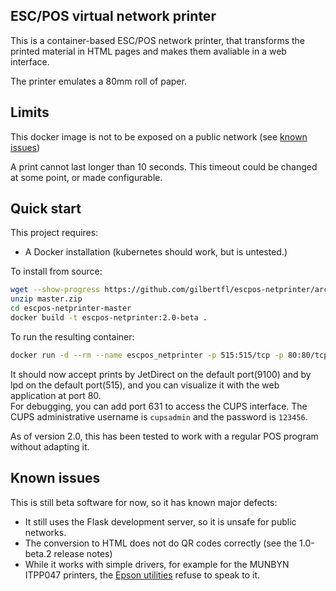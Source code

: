 ESC/POS virtual network printer 
----------

This is a container-based ESC/POS network printer, that transforms the printed material in HTML pages and makes them avaliable in a web interface.

The printer emulates a 80mm roll of paper.

## Limits
This docker image is not to be exposed on a public network (see [known issues](#known-issues))

A print cannot last longer than 10 seconds.  This timeout could be changed at some point, or made configurable.

## Quick start

This project requires:
- A Docker installation (kubernetes should work, but is untested.)

To install from source:

```bash
wget --show-progress https://github.com/gilbertfl/escpos-netprinter/archive/refs/heads/master.zip
unzip master.zip 
cd escpos-netprinter-master
docker build -t escpos-netprinter:2.0-beta .
```

To run the resulting container:
```bash
docker run -d --rm --name escpos_netprinter -p 515:515/tcp -p 80:80/tcp -p 9100:9100/tcp escpos-netprinter:2.0-beta
```
It should now accept prints by JetDirect on the default port(9100) and by lpd on the default port(515), and you can visualize it with the web application at port 80.  
For debugging, you can add port 631 to access the CUPS interface.   The CUPS administrative username is `cupsadmin` and the password is `123456`.

As of version 2.0, this has been tested to work with a regular POS program without adapting it.

## Known issues
This is still beta software for now, so it has known major defects:
- It still uses the Flask development server, so it is unsafe for public networks.
- The conversion to HTML does not do QR codes correctly (see the 1.0-beta.2 release notes)
- While it works with simple drivers, for example for the MUNBYN ITPP047 printers, the [Epson utilities](https://download.epson-biz.com/modules/pos/) refuse to speak to it.

